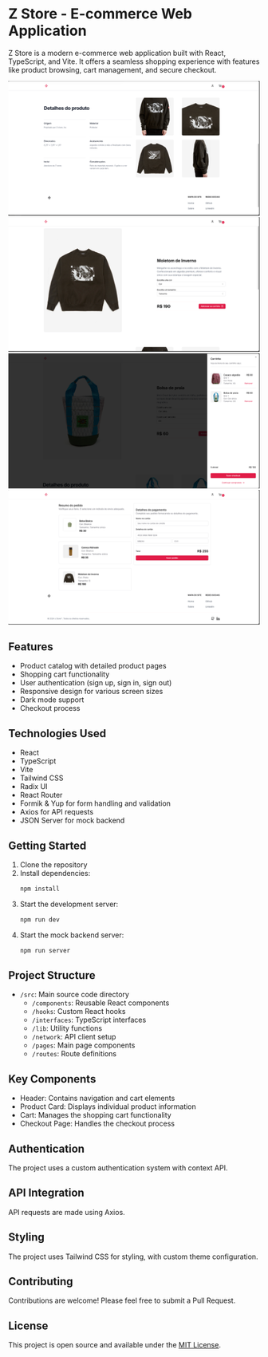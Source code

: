 # Z Store - E-commerce Web Application

Z Store is a modern e-commerce web application built with React, TypeScript, and Vite. It offers a seamless shopping experience with features like product browsing, cart management, and secure checkout.



![](public/preview-product.png)
![](public/preview-product-home.png)
![](public/preview-cart.png)
![](public/preview-checkout.png)

## Features

- Product catalog with detailed product pages
- Shopping cart functionality
- User authentication (sign up, sign in, sign out)
- Responsive design for various screen sizes
- Dark mode support
- Checkout process

## Technologies Used

- React
- TypeScript
- Vite
- Tailwind CSS
- Radix UI
- React Router
- Formik & Yup for form handling and validation
- Axios for API requests
- JSON Server for mock backend

## Getting Started

1. Clone the repository
2. Install dependencies:
   ```bash
   npm install
   ```
3. Start the development server:
   ```bash
   npm run dev
   ```
4. Start the mock backend server:
   ```bash
   npm run server
   ```

## Project Structure

- `/src`: Main source code directory
  - `/components`: Reusable React components
  - `/hooks`: Custom React hooks
  - `/interfaces`: TypeScript interfaces
  - `/lib`: Utility functions
  - `/network`: API client setup
  - `/pages`: Main page components
  - `/routes`: Route definitions

## Key Components

- Header: Contains navigation and cart elements
- Product Card: Displays individual product information
- Cart: Manages the shopping cart functionality
- Checkout Page: Handles the checkout process

## Authentication

The project uses a custom authentication system with context API.

## API Integration

API requests are made using Axios.

## Styling

The project uses Tailwind CSS for styling, with custom theme configuration.

## Contributing

Contributions are welcome! Please feel free to submit a Pull Request.

## License

This project is open source and available under the [MIT License](LICENSE).